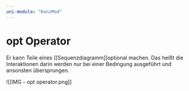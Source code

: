 ```yaml
---
uni-module: "KonzMod"
---
```


# opt Operator

Er kann Teile eines [[Sequenzdiagramm]]optional machen. Das heißt die Interaktionen darin werden nur bei einer Bedingung ausgeführt und ansonsten übersprungen.

![[IMG - opt operator.png]]
